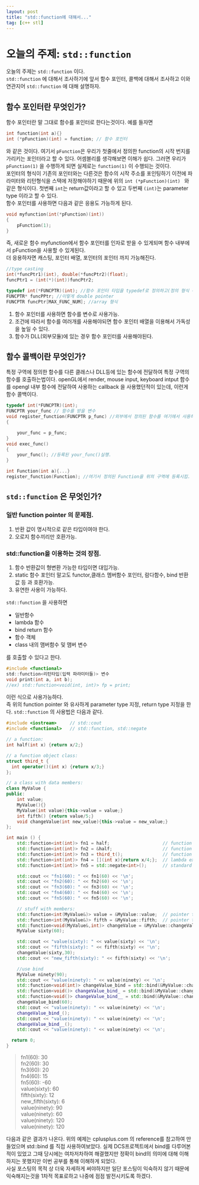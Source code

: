 ```yaml
---
layout: post
title: "std::function에 대해서..."
tag: [c++ stl]
---
```


# 오늘의 주제: `std::function`

오늘의 주제는 `std::function` 이다. <br/>
`std::function` 에 대해서 조사하기에 앞서 함수 포인터, 콜백에 대해서 조사하고 이와 연관지어 `std::function` 에 대해 설명하자.

## 함수 포인터란 무엇인가?
함수 포인터란 말 그대로 함수를 포인터로 한다는것이다. 예를 들자면
```cpp
int function(int a){}
int (*pFunction)(int) = function; // 함수 포인터
```
와 같은 것이다. 여기서 `pFunction`은 우리가 첫줄에서 정의한 function의 시작 번지를 가리키는 포인터라고 할 수 있다. 어셈블리를 생각해보면 이해가 쉽다. 그러면 우리가 `pFunction(1)` 을 수행하게 되면 실제로는 `function(1)` 이 수행되는 것이다.<br/>
포인터의 형식이 기존의 포인터와는 다른것은 함수의 시작 주소를 포인팅하기 이전에 파라미터와 리턴형식을 스택에 저장해야하기 때문에 위의 
`int (*pFunction)(int) ` 와 같은 형식이다. 첫번째 `int`는 return값이라고 할 수 있고 두번째 `(int)`는 parameter type 이라고 할 수 있다. <br/>
함수 포인터를 사용하면 다음과 같은 응용도 가능하게 된다.
```cpp
void myfunction(int(*pFunction)(int))
{
    pFunction(1);
}
```
즉, 새로운 함수 myfunction에서 함수 포인터를 인자로 받을 수 있게되며 함수 내부에서 pFunction을 사용할 수 있게된다. <br/>
더 응용하자면 캐스팅, 포인터 배열, 포인터의 포인터 까지 가능해진다.
```cpp
//type casting
int(*funcPtr1)(int), double(*funcPtr2)(float);
funcPtr1 = (int(*)(int))funcPtr2;

typedef int(*FUNCPTR)(int); //함수 포인터 타입을 typedef로 정의하고(정의 형식 주의)
FUNCPTR* funcPPtr; //이렇게 double pointer
FUNCPTR funcPtr[MAX_FUNC_NUM]; //array 형식
```
1. 함수 포인터를 사용하면 함수를 변수로 사용가능.
2. 조건에 따라서 함수를 여러개를 사용해야되면 함수 포인터 배열을 이용해서 가독성을 높일 수 있다.
3. 함수가 DLL(외부모듈)에 있는 경우 함수 포인터를 사용해야된다.
## 함수 콜백이란 무엇인가?
특정 구역에 정의한 함수를 다른 클래스나 DLL등에 있는 함수에 전달하여 특정 구역의 함수를 호출하는법이다. openGL에서 render, mouse input, keyboard intput 함수를 opengl 내부 함수에 전달하여 사용하는 callback 을 사용했던적이 있는데, 이런게 함수 콜백이다.
```cpp
typedef int(*FUNCPTR)(int);
FUNCPTR your_func // 함수를 받을 변수
void register_function(FUNCPTR p_func) //외부에서 정의된 함수를 여기에서 사용하기위해 등록하는 함수.
{

    your_func = p_func;
}
void exec_func()
{
    your_func(); //등록된 your_func()실행.
}
```

```cpp
int Function(int a){...}
register_function(Function); //여기서 정의된 Function을 위의 구역에 등록시킴.
```

## `std::function` 은 무엇인가?

### 일반 function pointer 의 문제점.
1. 반환 값이 명시적으로 같은 타입이여야 한다.
2. 오로지 함수끼리만 호환가능.

### std::function을 이용하는 것의 장점.
1. 함수 반환값이 형변환 가능한 타입이면 대입가능.
2. static 함수 포인터 말고도 functor,클래스 멤버함수 포인터, 람다함수, bind 반환값 등 과 호환가능.
3. 유연한 사용이 가능하다.

`std::function` 을 사용하면
* 일반함수
* lambda 함수
* bind return 함수
* 함수 객체
* class 내의 맴버함수 및 맴버 변수

를 호출할 수 있다고 한다.
<br/>

```c
#include <functional>
std::function<리턴타입(입력 파라미터들)> 변수
void print(int a, int b);
//ex) std::function<void(int, int)> fp = print;
```
이런 식으로 사용가능하다.
<br/>
즉 위의 function pointer 와 유사하게 parameter type 지정, return type 지정을 한다. `std::function` 의 사용법은 다음과 같다.
```cpp
#include <iostream>     // std::cout
#include <functional>   // std::function, std::negate

// a function:
int half(int x) {return x/2;}

// a function object class:
struct third_t {
  int operator()(int x) {return x/3;}
};

// a class with data members:
class MyValue {
public:
    int value;
    MyValue(){}
    MyValue(int value){this->value = value;}
    int fifth() {return value/5;}
    void changeValue(int new_value){this->value = new_value;}
};

int main () {
    std::function<int(int)> fn1 = half;                    // function
    std::function<int(int)> fn2 = &half;                   // function pointer
    std::function<int(int)> fn3 = third_t();               // function object
    std::function<int(int)> fn4 = [](int x){return x/4;};  // lambda expression
    std::function<int(int)> fn5 = std::negate<int>();      // standard function object

    std::cout << "fn1(60): " << fn1(60) << '\n';
    std::cout << "fn2(60): " << fn2(60) << '\n';
    std::cout << "fn3(60): " << fn3(60) << '\n';
    std::cout << "fn4(60): " << fn4(60) << '\n';
    std::cout << "fn5(60): " << fn5(60) << '\n';

    // stuff with members:
    std::function<int(MyValue&)> value = &MyValue::value;  // pointer to data member
    std::function<int(MyValue&)> fifth = &MyValue::fifth;  // pointer to member function
    std::function<void(MyValue&,int)> changeValue = &MyValue::changeValue;
    MyValue sixty(60);

    std::cout << "value(sixty): " << value(sixty) << '\n';
    std::cout << "fifth(sixty): " << fifth(sixty) << '\n';
    changeValue(sixty,30);
    std::cout << "new_fifth(sixty): " << fifth(sixty) << '\n';

    //use bind
    MyValue ninety(90);
    std::cout << "value(ninety): " << value(ninety) << '\n';
    std::function<void(int)> changeValue_bind = std::bind(&MyValue::changeValue , &ninety, std::placeholders::_1);
    std::function<void()> changeValue_bind_ = std::bind(&MyValue::changeValue , &ninety, 120);
    std::function<void()> changeValue_bind__ = std::bind(&MyValue::changeValue , ninety, 120);
    changeValue_bind(60);
    std::cout << "value(ninety): " << value(ninety) << '\n';
    changeValue_bind_();
    std::cout << "value(ninety): " << value(ninety) << '\n';
    changeValue_bind__();
    std::cout << "value(ninety): " << value(ninety) << '\n';

  return 0;
}
```
>fn1(60): 30 <br/>
fn2(60): 30<br/>
fn3(60): 20<br/>
fn4(60): 15<br/>
fn5(60): -60<br/>
value(sixty): 60<br/>
fifth(sixty): 12<br/>
new_fifth(sixty): 6<br/>
value(ninety): 90<br/>
value(ninety): 60<br/>
value(ninety): 120<br/>
value(ninety): 120<br/>

다음과 같은 결과가 나온다. 위의 예제는 cplusplus.com 의 reference를 참고하여 만들었으며 std::bind 를 직접 사용하여보았다. 실제 DCS프로젝트에서 bind를 다루어본적이 있었고 그때 당시에는 여차저차하여 해결했지만 정확이 bind의 의미에 대해 이해하지는 못했지만 이번 공부를 통해 이해하게 되었다.
<br/>
사실 포스팅의 목적 상 더욱 자세하게 써야하지만 일단 포스팅이 익숙하지 않기 때문에 익숙해지는것을 1차적 목표로하고 나중에 점점 발전시키도록 하겠다.